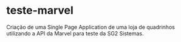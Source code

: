 # teste-marvel
Criação de uma Single Page Application de uma loja de quadrinhos utilizando a API da Marvel para teste da SG2 Sistemas.
